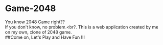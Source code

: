 # Game-2048

You know 2048 Game right??<br/>
If you don't know, no problem.<br?. 
This is a web application created by me on my own, clone of 2048 game.<br/>
##Come on, Let's Play and Have Fun !!!
